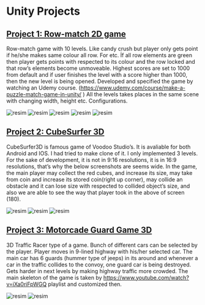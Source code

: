 

# Unity Projects

## [Project 1: Row-match 2D game](https://github.com/ataberkpazarr/Row-Match-type-2D-Puzzle-Game)

Row-match game with 10 levels. Like candy crush but player only gets point if he/she makes 
same colour all row. For etc. İf all row elements are green then player gets points with respected to its colour and the row 
locked and that row’s elements become unmoveable. Highest scores are set to 1000 from default and if user finishes the 
level with a score higher than 1000, then the new level is being opened. Developed and specified the game by watching an 
Udemy course. (https://www.udemy.com/course/make-a-puzzle-match-game-in-unity/ )
All the levels takes places in the same scene with changing width, height etc. Configurations. 

![resim](https://user-images.githubusercontent.com/55497058/134745559-afc29412-236d-4039-837a-d836b4e08385.png)
![resim](https://user-images.githubusercontent.com/55497058/134745615-8a54cb82-a747-4584-82e2-9f6d3ae9d735.png)
![resim](https://user-images.githubusercontent.com/55497058/134745605-8d835a36-f69b-489a-b1db-44b69d37f65a.png)
![resim](https://user-images.githubusercontent.com/55497058/134745641-97ce1830-4543-44d7-ae41-d057d0cd6f96.png)
![resim](https://user-images.githubusercontent.com/55497058/134745651-f460e91b-1514-45c7-a998-ce03c95dbeae.png)



## [Project 2: CubeSurfer 3D](https://github.com/ataberkpazarr/CubeSurfer3D)

 CubeSurfer3D is famous game of Voodoo Studio’s. It is avaliable for both Android 
and IOS. I had tried to make clone of it.  I only implemented 3 levels. For the sake of development, it is not in 9:16 
resolutions, it is in 16:9 resolutions, that’s why the below screenshots are seems wide. In the game, the main 
player may collect the red cubes, and increase its size, may take from coin and increase its stored coin(right up 
corner), may collide an obstacle and it can lose size with respected to collided object’s size, and also we are 
able to see the way that player took in the above of screen (180). 

![resim](https://user-images.githubusercontent.com/55497058/134745499-70471104-2710-455f-812b-0f207b39d112.png)
![resim](https://user-images.githubusercontent.com/55497058/134745523-e9175a8f-b33a-457d-968b-2354db191106.png)
![resim](https://user-images.githubusercontent.com/55497058/134745542-eebd94c6-a9cd-475d-aa65-b59de84ca8c1.png)


## [Project 3: Motorcade Guard Game 3D](https://github.com/ataberkpazarr/Motorcade-Guard-Unity-Project) 

3D Traffic Racer type of a game. Bunch of different cars can be selected by the 
player. Player moves in 9-lined highway with his/her selected car. The main car has 6 guards (hummer type of 
jeeps) in its around and whenever a car in the traffic collides to the convoy, one guard car is being destroyed. Gets
harder in next levels by making highway traffic more crowded. The main skeleton of the game is taken by 
https://www.youtube.com/watch?v=iXa0riFpWGQ playlist and customized then.

![resim](https://user-images.githubusercontent.com/55497058/134745684-f504edaf-97e9-4d1e-881a-d4e92190235c.png)
![resim](https://user-images.githubusercontent.com/55497058/134745725-a3e27c42-5817-44b0-a48c-a0714d1333f7.png)


